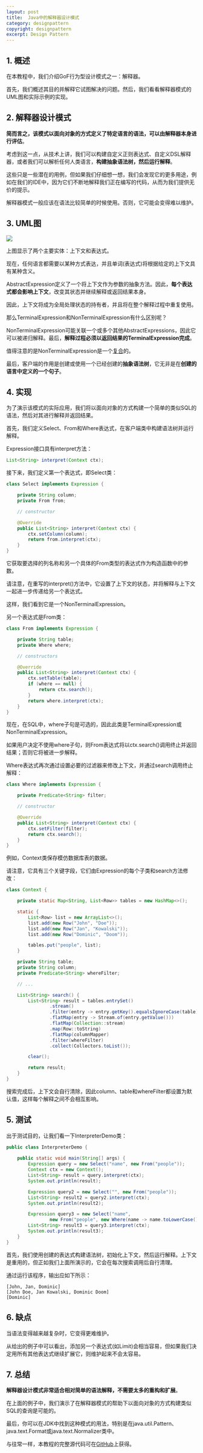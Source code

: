 ```yaml
---
layout: post
title:  Java中的解释器设计模式
category: designpattern
copyright: designpattern
excerpt: Design Pattern
---
```


## 1. 概述

在本教程中，我们介绍GoF行为型设计模式之一：解释器。

首先，我们概述其目的并解释它试图解决的问题。然后，我们看看解释器模式的UML图和实际示例的实现。

## 2. 解释器设计模式

**简而言之，该模式以面向对象的方式定义了特定语言的语法，可以由解释器本身进行评估**。

考虑到这一点，从技术上讲，我们可以构建自定义正则表达式、自定义DSL解释器，或者我们可以解析任何人类语言，**构建抽象语法树，然后运行解释**。

这些只是一些潜在的用例，但如果我们仔细想一想，我们会发现它的更多用途，例如在我们的IDE中，因为它们不断地解释我们正在编写的代码，从而为我们提供无价的提示。

解释器模式一般应该在语法比较简单的时候使用。否则，它可能会变得难以维护。

## 3. UML图

![](/assets/images/2023/designpattern/javainterpreterpattern01.png)

上图显示了两个主要实体：上下文和表达式。

现在，任何语言都需要以某种方式表达，并且单词(表达式)将根据给定的上下文具有某种含义。

AbstractExpression定义了一个将上下文作为参数的抽象方法。因此，**每个表达式都会影响上下文**，改变其状态并继续解释或返回结果本身。

因此，上下文将成为全局处理状态的持有者，并且将在整个解释过程中重复使用。

那么TerminalExpression和NonTerminalExpression有什么区别呢？

NonTerminalExpression可能关联一个或多个其他AbstractExpressions，因此它可以被递归解释。最后，**解释过程必须以返回结果的TerminalExpression完成**。

值得注意的是NonTerminalExpression是一个[复合]()的。

最后，客户端的作用是创建或使用一个已经创建的**抽象语法树**，它无非是在**创建的语言中定义的一个句子**。

## 4. 实现

为了演示该模式的实际应用，我们将以面向对象的方式构建一个简单的类似SQL的语法，然后对其进行解释并返回结果。

首先，我们定义Select、From和Where表达式，在客户端类中构建语法树并运行解释。

Expression接口具有interpret方法：

```java
List<String> interpret(Context ctx);
```

接下来，我们定义第一个表达式，即Select类：

```java
class Select implements Expression {

    private String column;
    private From from;

    // constructor

    @Override
    public List<String> interpret(Context ctx) {
        ctx.setColumn(column);
        return from.interpret(ctx);
    }
}
```

它获取要选择的列名称和另一个具体的From类型的表达式作为构造函数中的参数。

请注意，在重写的interpret()方法中，它设置了上下文的状态，并将解释与上下文一起进一步传递给另一个表达式。

这样，我们看到它是一个NonTerminalExpression。

另一个表达式是From类：

```java
class From implements Expression {

    private String table;
    private Where where;

    // constructors

    @Override
    public List<String> interpret(Context ctx) {
        ctx.setTable(table);
        if (where == null) {
            return ctx.search();
        }
        return where.interpret(ctx);
    }
}
```

现在，在SQL中，where子句是可选的，因此此类是TerminalExpression或NonTerminalExpression。

如果用户决定不使用where子句，则From表达式将以ctx.search()调用终止并返回结果；否则它将被进一步解释。

Where表达式再次通过设置必要的过滤器来修改上下文，并通过search调用终止解释：

```java
class Where implements Expression {

    private Predicate<String> filter;

    // constructor

    @Override
    public List<String> interpret(Context ctx) {
        ctx.setFilter(filter);
        return ctx.search();
    }
}
```

例如，Context类保存模仿数据库表的数据。

请注意，它具有三个关键字段，它们由Expression的每个子类和search方法修改：

```java
class Context {

    private static Map<String, List<Row>> tables = new HashMap<>();

    static {
        List<Row> list = new ArrayList<>();
        list.add(new Row("John", "Doe"));
        list.add(new Row("Jan", "Kowalski"));
        list.add(new Row("Dominic", "Doom"));

        tables.put("people", list);
    }

    private String table;
    private String column;
    private Predicate<String> whereFilter;

    // ... 

    List<String> search() {
        List<String> result = tables.entrySet()
                .stream()
                .filter(entry -> entry.getKey().equalsIgnoreCase(table))
                .flatMap(entry -> Stream.of(entry.getValue()))
                .flatMap(Collection::stream)
                .map(Row::toString)
                .flatMap(columnMapper)
                .filter(whereFilter)
                .collect(Collectors.toList());

        clear();

        return result;
    }
}
```

搜索完成后，上下文会自行清除，因此column、table和whereFilter都设置为默认值，这样每个解释之间不会相互影响。

## 5. 测试

出于测试目的，让我们看一下InterpreterDemo类：

```java
public class InterpreterDemo {
    
    public static void main(String[] args) {
        Expression query = new Select("name", new From("people"));
        Context ctx = new Context();
        List<String> result = query.interpret(ctx);
        System.out.println(result);

        Expression query2 = new Select("", new From("people"));
        List<String> result2 = query2.interpret(ctx);
        System.out.println(result2);

        Expression query3 = new Select("name",
                new From("people", new Where(name -> name.toLowerCase().startsWith("d"))));
        List<String> result3 = query3.interpret(ctx);
        System.out.println(result3);
    }
}
```

首先，我们使用创建的表达式构建语法树，初始化上下文，然后运行解释。上下文是重用的，但正如我们上面所演示的，它会在每次搜索调用后自行清理。

通过运行该程序，输出应如下所示：

```shell
[John, Jan, Dominic]
[John Doe, Jan Kowalski, Dominic Doom]
[Dominic]
```

## 6. 缺点

当语法变得越来越复杂时，它变得更难维护。

从给出的例子中可以看出，添加另一个表达式(如Limit)会相当容易，但如果我们决定用所有其他表达式继续扩展它，则维护起来不会太容易。

## 7. 总结

**解释器设计模式非常适合相对简单的语法解释，不需要太多的重构和扩展**。

在上面的例子中，我们演示了在解释器模式的帮助下以面向对象的方式构建类似SQL的查询是可能的。

最后，你可以在JDK中找到这种模式的用法，特别是在java.util.Pattern、java.text.Format或java.text.Normalizer类中。

与往常一样，本教程的完整源代码可在[GitHub](https://github.com/tuyucheng7/taketoday-tutorial4j/tree/master/design-patterns-modules)上获得。